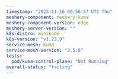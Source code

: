 ```yaml
---
timestamp: "2023-11-16 00:56:57 UTC Thu"
meshery-component: meshery-kuma
meshery-component-version: edge
meshery-server-version: ""
k8s-distro: minikube
k8s-version: "v1.23.9"
service-mesh: Kuma
service-mesh-version: "2.5.0"
tests:
  pod/kuma-control-plane: "Not Running"
overall-status: "failing"
---
```

